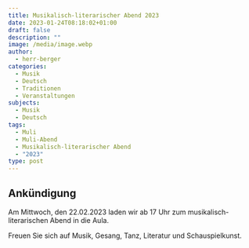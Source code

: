 ```yaml
---
title: Musikalisch-literarischer Abend 2023
date: 2023-01-24T08:18:02+01:00
draft: false
description: ""
image: /media/image.webp
author:
  - herr-berger
categories:
  - Musik
  - Deutsch
  - Traditionen
  - Veranstaltungen
subjects:
  - Musik
  - Deutsch
tags:
  - Muli
  - Muli-Abend
  - Musikalisch-literarischer Abend
  - "2023"
type: post
---
```

## Ankündigung

Am Mittwoch, den 22.02.2023 laden wir ab 17 Uhr zum musikalisch-literarischen Abend in die Aula.

Freuen Sie sich auf Musik, Gesang, Tanz, Literatur und Schauspielkunst.
